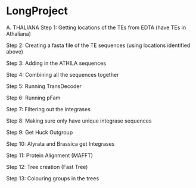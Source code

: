 # LongProject

A. THALIANA
Step 1:
Getting locations of the TEs from EDTA  (have TEs in Athaliana)

Step 2:
Creating a fasta file of the TE sequences (using locations identified above)

Step 3:
Adding in the ATHILA sequences 

Step 4:
Combining all the sequences together

Step 5: 
Running TransDecoder

Step 6: 
Running pFam

Step 7:
Filtering out the integrases

Step 8:
Making sure only have unique integrase sequences

Step 9:
Get Huck Outgroup

Step 10:
Alyrata and Brassica get Integrases

Step 11:
Protein Alignment (MAFFT)

Step 12:
Tree creation (Fast Tree)

Step 13:
Colouring groups in the trees


